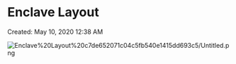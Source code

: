 # Enclave Layout

Created: May 10, 2020 12:38 AM

![Enclave%20Layout%20c7de652071c04c5fb540e1415dd693c5/Untitled.png](Enclave%20Layout%20c7de652071c04c5fb540e1415dd693c5/Untitled.png)